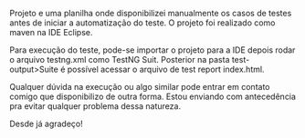 Projeto e uma planilha onde disponibilizei manualmente os casos de testes antes de iniciar a automatização do teste. O projeto foi realizado como maven na IDE Eclipse. 

Para execução do teste, pode-se importar o projeto para a IDE depois rodar o arquivo testng.xml como TestNG Suit. Posterior na pasta test-output>Suite é possível acessar o arquivo de test report index.html.

Qualquer dúvida na execução ou algo similar pode entrar em contato comigo que disponibilizo de outra forma. Estou enviando com antecedência pra evitar qualquer problema dessa natureza. 

Desde já agradeço!
